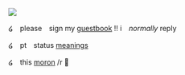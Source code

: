 ![](https://media.discordapp.net/attachments/1147069470154707005/1218773708341121125/IMG_5647.jpg?ex=6608e277&is=65f66d77&hm=a44ea78e7d506202614ea1df105b8514b2be667c0a1fe7604045cf23e1d16945&=&format=webp&width=670&height=565)

໒　please　sign my [guestbook](https://negansmith.123guestbook.com/) !! i　*normally* reply 

໒　pt　status [meanings](https://rentry.co/causticsoda)

໒　this [moron](https://github.com/rickgrimesirl) /r 🩷
